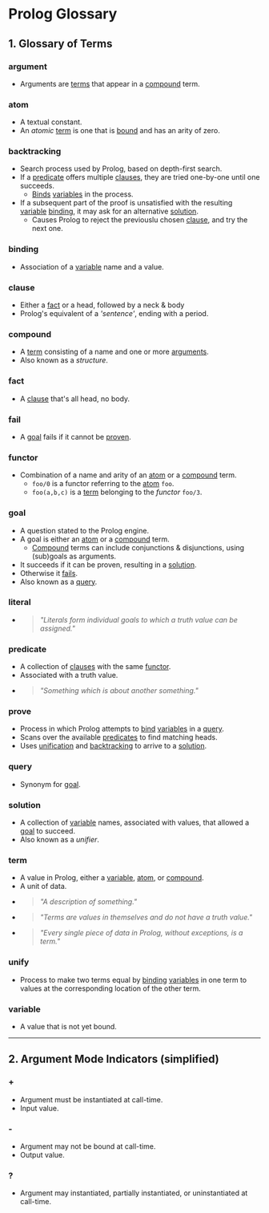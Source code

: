 # Prolog Glossary

## 1. Glossary of Terms

<!-- :%s/,,(\w+),(\w*)/[\1\2][#\1]/g -->

### argument

- Arguments are [terms](#term) that appear in a [compound](#compound) term.

### atom

- A textual constant.
- An _atomic_ [term](#term) is one that is [bound](#binding) and has an arity of zero.

### backtracking

- Search process used by Prolog, based on depth-first search.
- If a [predicate](#predicate) offers multiple [clauses](#clause), they are tried one-by-one until one succeeds.
  - [Binds](#binding) [variables](#variable) in the process.
- If a subsequent part of the proof is unsatisfied with the resulting [variable](#variable) [binding](#binding), it may ask for an alternative [solution](#solution).
  - Causes Prolog to reject the previouslu chosen [clause](#clause), and try the next one.

### binding

- Association of a [variable](#variable) name and a value.

### clause

- Either a [fact](#fact) or a head, followed by a neck & body
- Prolog's equivalent of a _'sentence'_, ending with a period.

### compound

- A [term](#term) consisting of a name and one or more [arguments](#argument).
- Also known as a _structure_.

### fact

- A [clause](#clause) that's all head, no body.

### fail

- A [goal](#goal) fails if it cannot be [proven](#prove).

### functor

- Combination of a name and arity of an [atom](#atom) or a [compound](#compound) term.
  - `foo/0` is a functor referring to the [atom](#atom) `foo`.
  - `foo(a,b,c)` is a [term](#term) belonging to the _functor_ `foo/3`.

### goal

- A question stated to the Prolog engine.
- A goal is either an [atom](#atom) or a [compound](#compound) term.
  - [Compound](#compound) terms can include conjunctions & disjunctions, using (sub)goals as arguments.
- It succeeds if it can be proven, resulting in a [solution](#solution).
- Otherwise it [fails](#fail).
- Also known as a [query](#query).

### literal

- > _"Literals form individual goals to which a truth value can be assigned."_

### predicate

- A collection of [clauses](#clause) with the same [functor](#functor).
- Associated with a truth value.
- > _"Something which is about another something."_

### prove

- Process in which Prolog attempts to [bind](#binding) [variables](#variable) in a [query](#query).
- Scans over the available [predicates](#predicate) to find matching heads.
- Uses [unification](#unify) and [backtracking](#backtracking) to arrive to a [solution](#solution).

### query

- Synonym for [goal](#goal).

### solution

- A collection of [variable](#variable) names, associated with values, that allowed a [goal](#goal) to succeed.
- Also known as a _unifier_.

### term

- A value in Prolog, either a [variable](#variable), [atom](#atom), or [compound](#compound).
- A unit of data.
- > _"A description of something."_
- > _"Terms are values in themselves and do not have a truth value."_
- > _"Every single piece of data in Prolog, without exceptions, is a term."_

### unify

- Process to make two terms equal by [binding](#binding) [variables](#variable) in one term to values at the corresponding location of the other term.

### variable

- A value that is not yet bound.

---

## 2. Argument Mode Indicators (simplified)

### \+

- Argument must be instantiated at call-time.
- Input value.

### \-

- Argument may not be bound at call-time.
- Output value.

### ?

- Argument may instantiated, partially instantiated, or uninstantiated at call-time.
